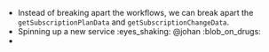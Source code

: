 * Instead of breaking apart the workflows, we can break apart the `getSubscriptionPlanData` and `getSubscriptionChangeData`.
* Spinning up a new service :eyes_shaking: @johan :blob_on_drugs:
* 